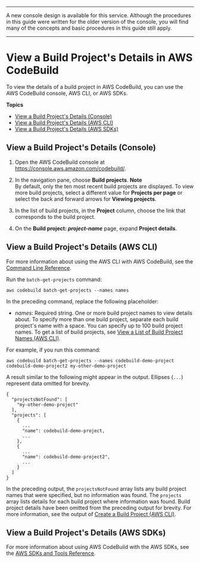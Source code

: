 --------

A new console design is available for this service\. Although the procedures in this guide were written for the older version of the console, you will find many of the concepts and basic procedures in this guide still apply\.

--------

# View a Build Project's Details in AWS CodeBuild<a name="view-project-details"></a>

To view the details of a build project in AWS CodeBuild, you can use the AWS CodeBuild console, AWS CLI, or AWS SDKs\.

**Topics**
+ [View a Build Project's Details \(Console\)](#view-project-details-console)
+ [View a Build Project's Details \(AWS CLI\)](#view-project-details-cli)
+ [View a Build Project's Details \(AWS SDKs\)](#view-project-details-sdks)

## View a Build Project's Details \(Console\)<a name="view-project-details-console"></a>

1. Open the AWS CodeBuild console at [https://console\.aws\.amazon\.com/codebuild/](https://console.aws.amazon.com/codebuild/)\.

1. In the navigation pane, choose **Build projects**\.
**Note**  
By default, only the ten most recent build projects are displayed\. To view more build projects, select a different value for **Projects per page** or select the back and forward arrows for **Viewing projects**\.

1. In the list of build projects, in the **Project** column, choose the link that corresponds to the build project\.

1. On the **Build project: *project\-name*** page, expand **Project details**\.

## View a Build Project's Details \(AWS CLI\)<a name="view-project-details-cli"></a>

For more information about using the AWS CLI with AWS CodeBuild, see the [Command Line Reference](cmd-ref.md)\.

Run the `batch-get-projects` command:

```
aws codebuild batch-get-projects --names names
```

In the preceding command, replace the following placeholder:
+ *names*: Required string\. One or more build project names to view details about\. To specify more than one build project, separate each build project's name with a space\. You can specify up to 100 build project names\. To get a list of build projects, see [View a List of Build Project Names \(AWS CLI\)](view-project-list.md#view-project-list-cli)\.

For example, if you run this command:

```
aws codebuild batch-get-projects --names codebuild-demo-project codebuild-demo-project2 my-other-demo-project
```

A result similar to the following might appear in the output\. Ellipses \(`...`\) represent data omitted for brevity\.

```
{
  "projectsNotFound": [
    "my-other-demo-project"
  ],
  "projects": [
    {
      ...
      "name": codebuild-demo-project,
      ...
    },
    {
      ...
      "name": codebuild-demo-project2",
      ...
    }
  ]
}
```

In the preceding output, the `projectsNotFound` array lists any build project names that were specified, but no information was found\. The `projects` array lists details for each build project where information was found\. Build project details have been omitted from the preceding output for brevity\. For more information, see the output of [Create a Build Project \(AWS CLI\)](create-project.md#create-project-cli)\.

## View a Build Project's Details \(AWS SDKs\)<a name="view-project-details-sdks"></a>

For more information about using AWS CodeBuild with the AWS SDKs, see the [AWS SDKs and Tools Reference](sdk-ref.md)\.